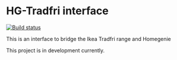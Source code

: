 ﻿# HG-Tradfri interface

[![Build status](https://ci.appveyor.com/api/projects/status/gkayo36o8rd26urm/branch/master?svg=true)](https://ci.appveyor.com/project/davidwallis3101/ikeatradfriinterface/branch/master)

This is an interface to bridge the Ikea Tradfri range and Homegenie

This project is in development currently.
